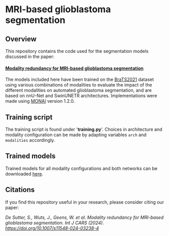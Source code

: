 # MRI-based glioblastoma segmentation

## Overview

This repository contains the code used for the segmentation models discussed in the paper:

#### [Modality redundancy for MRI-based glioblastoma segmentation](doi.org/10.1007/s11548-024-03238-4)

The models included here have been trained on the [BraTS2021](https://www.kaggle.com/datasets/dschettler8845/brats-2021-task1) dataset using various combinations of modalities to evaluate the impact of the different modalities on automated glioblastoma segmentation, and are based on nnU-Net and SwinUNETR architectures. Implementations were made using [MONAI](https://github.com/Project-MONAI) version 1.2.0.

<!-- ![Summary of the workflow.](https://media.springernature.com/full/springer-static/image/art%3A10.1007%2Fs11548-024-03238-4/MediaObjects/11548_2024_3238_Fig1_HTML.png?as=webp) -->

## Training script

The training script is found under '**training.py**'. Choices in architecture and modality configuration can be made by adapting variables `arch` and `modalities` accordingly.

## Trained models

Trained models for all modality configurations and both networks can be downloaded [here]().  

## Citations

If you find this repository useful in your research, please consider citing our paper:

*De Sutter, S., Wuts, J., Geens, W. et al. Modality redundancy for MRI-based glioblastoma segmentation. Int J CARS (2024). https://doi.org/10.1007/s11548-024-03238-4* <!--[[BibTex]]-->
